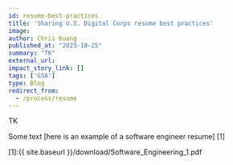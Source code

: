 ```yaml
---
id: resume-best-practices
title: 'Sharing U.S. Digital Corps resume best practices'
image: 
author: Chris Kuang
published_at: "2023-10-25"
summary: "TK"
external_url:
impact_story_link: []
tags: ['GSA']
type: Blog
redirect_from:
  - /process/resume
---
```


TK

Some text [here is an example of a software engineer resume] [1]

[1]:{{ site.baseurl }}/download/Software_Engineering_1.pdf


